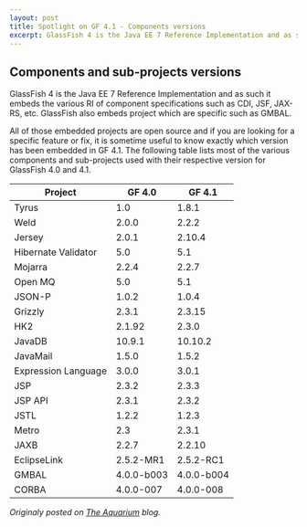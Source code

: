 ```yaml
---
layout: post
title: Spotlight on GF 4.1 - Components versions
excerpt: GlassFish 4 is the Java EE 7 Reference Implementation and as such it embeds the various RI of component specifications...
---
```


## Components and sub-projects versions

GlassFish 4 is the Java EE 7 Reference Implementation and as such it embeds the various RI of component specifications such as CDI, JSF, JAX-RS, etc. GlassFish also embeds project which are specific such as GMBAL. 

All of those embedded projects are open source and if you are looking for a specific feature or fix, it is sometime useful to know exactly which version has been embedded in GF 4.1. The following table lists most of the various components and sub-projects used with their respective version for GlassFish 4.0 and 4.1.


| **Project** | **GF 4.0** | **GF 4.1** |
|----------------------|----------------|----------------|
|Tyrus|1.0|1.8.1|
|Weld|2.0.0|2.2.2|
|Jersey|2.0.1|2.10.4|
|Hibernate Validator | 5.0 |5.1|
|Mojarra|2.2.4|2.2.7|
|Open MQ |5.0	 |5.1|
|JSON-P	 |1.0.2	 |1.0.4|
|Grizzly	 |2.3.1	 |2.3.15|
|HK2	 |2.1.92	 |2.3.0|
|JavaDB	 |10.9.1	 |10.10.2|
|JavaMail	 |1.5.0	 |1.5.2|
|Expression Language	 |3.0.0	 |3.0.1|
|JSP	 |2.3.2	 |2.3.3|
|JSP API	 |2.3.1	 |2.3.2|
|JSTL	 |1.2.2	 |1.2.3|
|Metro	 |2.3	 |2.3.1|
|JAXB	 |2.2.7	 |2.2.10|
|EclipseLink	 |2.5.2-MR1	 |2.5.2-RC1|
|GMBAL	 |4.0.0-b003	 |4.0.0-b004|
|CORBA	 |4.0.0-007	 |4.0.0-008|


*Originaly posted on [The Aquarium](https://blogs.oracle.com/theaquarium/spotlight-on-glassfish-41%3a-9-components-versions) blog.*
